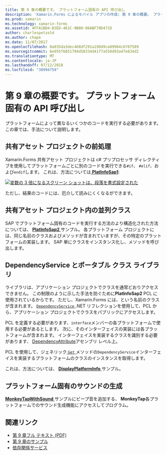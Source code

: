 ```yaml
---
title: 第 9 章の概要です。 プラットフォーム固有の API 呼び出し
description: 'Xamarin.Forms によるモバイル アプリの作成: 第 9 章の概要。 プラットフォーム固有の API 呼び出し'
ms.prod: xamarin
ms.technology: xamarin-forms
ms.assetid: 4FFA1BD4-B3ED-461C-9B00-06ABF70D471D
author: charlespetzold
ms.author: chape
ms.date: 11/07/2017
ms.openlocfilehash: 8a035da3dec468df291a19849ca89964c6707589
ms.sourcegitcommit: 6e955f6851794d58334d41f7a550d93a47e834d2
ms.translationtype: MT
ms.contentlocale: ja-JP
ms.lasthandoff: 07/12/2018
ms.locfileid: "38994758"
---
```

# <a name="summary-of-chapter-9-platform-specific-api-calls"></a>第 9 章の概要です。 プラットフォーム固有の API 呼び出し

プラットフォームによって異なるいくつかのコードを実行する必要があります。 この章では、手法について説明します。

## <a name="preprocessing-in-the-shared-asset-project"></a>共有アセット プロジェクトの前処理

Xamarin.Forms 共有アセット プロジェクトは c# プリプロセッサ ディレクティブを使用してプラットフォームごとに別のコードを実行できる`#if`、 `#elif`、および`endif`します。 これは、方法については[ **PlatInfoSap1**](https://github.com/xamarin/xamarin-forms-book-samples/tree/master/Chapter09/PlatInfoSap1):

[![変数の 3 倍になるスクリーン ショットは、段落を書式設定された](images/ch09fg01-small.png "デバイス モデルとオペレーティング システム")](images/ch09fg01-large.png#lightbox "デバイス モデルとオペレーティング システム")

ただし、結果のコードには、厄介して読みにくくなるができます。

## <a name="parallel-classes-in-the-shared-asset-project"></a>共有アセット プロジェクト内の並列クラス

SAP でプラットフォーム固有のコードを実行する方法のより構造化された方法については、 [ **PlatInfoSap2** ](https://github.com/xamarin/xamarin-forms-book-samples/tree/master/Chapter09/PlatInfoSap2)サンプル。 各プラットフォーム プロジェクトには、同じ名前のクラスおよびメソッドが含まれていますが、その特定のプラットフォームの実装します。 SAP 単にクラスをインスタンス化し、メソッドを呼び出します。

## <a name="dependencyservice-and-the-portable-class-library"></a>DependencyService とポータブル クラス ライブラリ

ライブラリは、アプリケーション プロジェクトでクラスを通常どおりアクセスできません。 この制限のように示した手法を防ぐために**PlatInfoSap2** PCL に使用されているからです。 ただし、Xamarin.Forms には、という名前のクラスが含まれます。 [ `DependencyService` ](xref:Xamarin.Forms.DependencyService) .NET リフレクションを使用して、PCL から、アプリケーション プロジェクトでクラスをパブリックにアクセスします。

PCL を定義する必要があります、`interface`メンバーの各プラットフォームで使用する必要があるとします。 次に、そのインターフェイスの実装には各プラットフォームが含まれます。 インターフェイスを実装するクラスを識別する必要があります、 [DependencyAttribute](xref:Xamarin.Forms.DependencyAttribute)アセンブリ レベル上。

PCL を使用して、ジェネリック[ `Get` ](xref:Xamarin.Forms.DependencyService.Get*)メソッドの`DependencyService`インターフェイスを実装するプラットフォームのクラスのインスタンスを取得します。

これは、方法については、 [ **DisplayPlatformInfo** ](https://github.com/xamarin/xamarin-forms-book-samples/tree/master/Chapter09/DisplayPlatformInfo)サンプル。

## <a name="platform-specific-sound-generation"></a>プラットフォーム固有のサウンドの生成

[ **MonkeyTapWithSound** ](https://github.com/xamarin/xamarin-forms-book-samples/tree/master/Chapter09/MonkeyTapWithSound)サンプルにビープ音を追加する、 **MonkeyTap**各プラットフォームでのサウンド生成機能にアクセスしてプログラム。



## <a name="related-links"></a>関連リンク

- [第 9 章フル テキスト (PDF)](https://download.xamarin.com/developer/xamarin-forms-book/XamarinFormsBook-Ch09-Apr2016.pdf)
- [第 9 章のサンプル](https://github.com/xamarin/xamarin-forms-book-samples/tree/master/Chapter09)
- [依存関係サービス](~/xamarin-forms/app-fundamentals/dependency-service/index.md)
